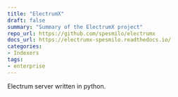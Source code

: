 ```yaml
---
title: "ElectrumX"
draft: false
summary: "Summary of the ElectrumX project"
repo_url: https://github.com/spesmilo/electrumx
docs_url: https://electrumx-spesmilo.readthedocs.io/
categories:
- Indexers
tags:
- enterprise
---
```


Electrum server written in python.
